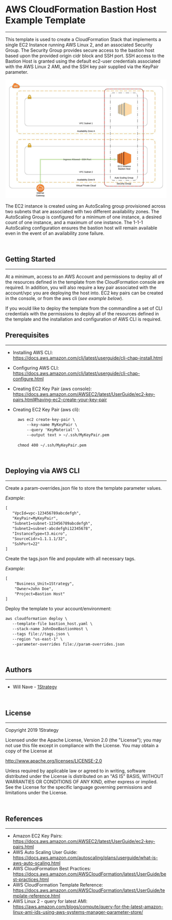 # AWS CloudFormation Bastion Host Example Template
---
This template is used to create a CloudFormation Stack that implements a single EC2 Instance running AWS Linux 2, and an associated Security Group.  The Security Group provides secure access to the bastion host based upon the provided origin cidr block and SSH port.  SSH access to the Bastion Host is granted using the default ec2-user credentials associated with the AWS Linux 2 AMI, and the SSH key pair supplied via the KeyPair parameter.

![](diagram.jpeg)

The EC2 instance is created using an AutoScaling group provisioned across two subnets that are associated with two different availability zones.  The AutoScaling Group is configured for a minimum of one instance, a desired count of one instance, and a maximum of one instance.  The 1-1-1 AutoScaling configuration ensures the bastion host will remain available even in the event of an availability zone failure.

<br />

## Getting Started
---
At a minimum, access to an AWS Account and permissions to deploy all of the resources defined in the template from the CloudFormation console are required. In addition, you will also require a key pair associated with the account/vpc you are deploying the host into.  EC2 key pairs can be created in the console, or from the aws cli (*see example below*).  

If you would like to deploy the template from the commandline a set of CLI credentials with the permissions to deploy all of the resources defined in the template and the installation and configuration of AWS CLI is required.

## Prerequisites
---
* Installing AWS CLI: https://docs.aws.amazon.com/cli/latest/userguide/cli-chap-install.html
* Configuring AWS CLI: https://docs.aws.amazon.com/cli/latest/userguide/cli-chap-configure.html
* Creating EC2 Key Pair (aws console): https://docs.aws.amazon.com/AWSEC2/latest/UserGuide/ec2-key-pairs.html#having-ec2-create-your-key-pair
* Creating EC2 Key Pair (aws cli):
  
        aws ec2 create-key-pair \ 
            --key-name MyKeyPair \
            --query 'KeyMaterial' \
            --output text > ~/.ssh/MyKeyPair.pem 
        
        chmod 400 ~/.ssh/MyKeyPair.pem 

<br />

## Deploying via AWS CLI
---
 Create a param-overrides.json file to store the template parameter values.

 *Example*:
 ```
 [
    "VpcId=vpc-123456789abcdefgh",
    "KeyPair=MyKeyPair",
    "Subnet1=subnet-123456789abcdefgh",
    "Subnet2=subnet-abcdefghi12345678",
    "InstanceType=t3.micro",
    "SourceCidr=1.1.1.1/32",
    "SshPort=22"
]
 ```

Create the tags.json file and populate with all necessary tags.

*Example*:
```
[
    "Business_Unit=1Strategy",
    "Owner=John Doe",
    "Project=Bastion Host"
]
```


 Deploy the template to your account/environment:
 ```
aws cloudformation deploy \
    --template-file bastion_host.yaml \
    --stack-name JohnDoeBastionHost \
    --tags file://tags.json \
    --region "us-east-1" \
    --parameter-overrides file://param-overrides.json
 ```

 <br />

 ## Authors
 ---
* Will Nave - [1Strategy](https://www.1strategy.com)

<br />

## License
---
Copyright 2019 1Strategy

Licensed under the Apache License, Version 2.0 (the "License"); you may not use this file except in compliance with the License. You may obtain a copy of the License at

http://www.apache.org/licenses/LICENSE-2.0

Unless required by applicable law or agreed to in writing, software distributed under the License is distributed on an "AS IS" BASIS, WITHOUT WARRANTIES OR CONDITIONS OF ANY KIND, either express or implied. See the License for the specific language governing permissions and limitations under the License.

<br />

## References
---
* Amazon EC2 Key Pairs: https://docs.aws.amazon.com/AWSEC2/latest/UserGuide/ec2-key-pairs.html
* AWS Auto Scaling User Guide: https://docs.aws.amazon.com/autoscaling/plans/userguide/what-is-aws-auto-scaling.html
* AWS CloudFormation Best Practices: https://docs.aws.amazon.com/AWSCloudFormation/latest/UserGuide/best-practices.html 
* AWS CloudFormation Template Reference: https://docs.aws.amazon.com/AWSCloudFormation/latest/UserGuide/template-reference.html 
* AWS Linux 2 - query for latest AMI: https://aws.amazon.com/blogs/compute/query-for-the-latest-amazon-linux-ami-ids-using-aws-systems-manager-parameter-store/

